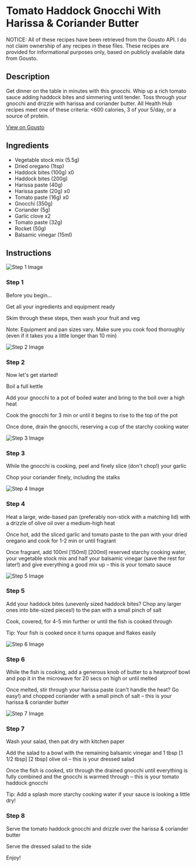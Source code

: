 # Tomato Haddock Gnocchi With Harissa & Coriander Butter

NOTICE: All of these recipes have been retrieved from the Gousto API. I do not claim ownership of any recipes in these files. These recipes are provided for informational purposes only, based on publicly available data from Gousto.

## Description

Get dinner on the table in minutes with this gnocchi. Whip up a rich tomato sauce adding haddock bites and simmering until tender. Toss through your gnocchi and drizzle with harissa and coriander butter. All Health Hub recipes meet one of these criteria: <600 calories, 3 of your 5/day, or a source of protein.

[View on Gousto](https://www.gousto.co.uk/recipes/cookbook/tomato-haddock-gnocchi-with-romesco-salsa)

## Ingredients

- Vegetable stock mix (5.5g)
- Dried oregano (1tsp)
- Haddock bites (100g) x0
- Haddock bites (200g)
- Harissa paste (40g)
- Harissa paste (20g) x0
- Tomato paste (16g) x0
- Gnocchi (350g)
- Coriander (5g)
- Garlic clove x2
- Tomato paste (32g)
- Rocket (50g)
- Balsamic vinegar (15ml)

## Instructions

![Step 1 Image](https://production-media.gousto.co.uk/cms/recipe-step-image/Admin10mm-Step-1-1662456360766-x200.jpg)

### Step 1

Before you begin...

Get all your ingredients and equipment ready

Skim through these steps, then wash your fruit and veg

Note: Equipment and pan sizes vary. Make sure you cook food thoroughly (even if it takes you a little longer than 10 min)

![Step 2 Image](https://production-media.gousto.co.uk/cms/recipe-step-image/Step-2-1730365919679-x200.jpg)

### Step 2

Now let's get started!

Boil a full kettle

Add your gnocchi to a pot of boiled water and bring to the boil over a high heat

Cook the gnocchi for 3 min or until it begins to rise to the top of the pot

Once done, drain the gnocchi, reserving a cup of the starchy cooking water

![Step 3 Image](https://production-media.gousto.co.uk/cms/recipe-step-image/Step-3-1730365925535-x200.jpg)

### Step 3

While the gnocchi is cooking, peel and finely slice (don't chop!) your garlic

Chop your coriander finely, including the stalks

![Step 4 Image](https://production-media.gousto.co.uk/cms/recipe-step-image/Step-4-1730365936938-x200.jpg)

### Step 4

Heat a large, wide-based pan (preferably non-stick with a matching lid) with a drizzle of olive oil over a medium-high heat

Once hot, add the sliced garlic and tomato paste to the pan with your dried oregano and cook for 1-2 min or until fragrant

Once fragrant, add 100ml <span class="text-purple">[150ml]</span> <span class="text-danger">[200ml]</span> reserved starchy cooking water, your vegetable stock mix and half your balsamic vinegar (save the rest for later!) and give everything a good mix up – this is your tomato sauce

![Step 5 Image](https://production-media.gousto.co.uk/cms/recipe-step-image/Step-5-1730365942991-x200.jpg)

### Step 5

Add your haddock bites (unevenly sized haddock bites? Chop any larger ones into bite-sized pieces!) to the pan with a small pinch of salt

Cook, covered, for 4-5 min further or until the fish is cooked through

Tip: Your fish is cooked once it turns opaque and flakes easily

![Step 6 Image](https://production-media.gousto.co.uk/cms/recipe-step-image/Step-6-1730365948498-x200.jpg)

### Step 6

While the fish is cooking, add a generous knob of butter to a heatproof bowl and pop it in the microwave for 20 secs on high or until melted

Once melted, stir through your harissa paste (can't handle the heat? Go easy!) and chopped coriander with a small pinch of salt – this is your harissa & coriander butter

![Step 7 Image](https://production-media.gousto.co.uk/cms/recipe-step-image/Step-7-1730365958849-x200.jpg)

### Step 7

Wash your salad, then pat dry with kitchen paper

Add the salad to a bowl with the remaining balsamic vinegar and 1 tbsp <span class="text-purple">[1 1/2 tbsp]</span> <span class="text-danger">[2 tbsp]</span> olive oil – this is your dressed salad

Once the fish is cooked, stir through the drained gnocchi until everything is fully combined and the gnocchi is warmed through – this is your tomato haddock gnocchi

Tip: Add a splash more starchy cooking water if your sauce is looking a little dry!

### Step 8

Serve the tomato haddock gnocchi and drizzle over the harissa & coriander butter

Serve the dressed salad to the side

Enjoy!

